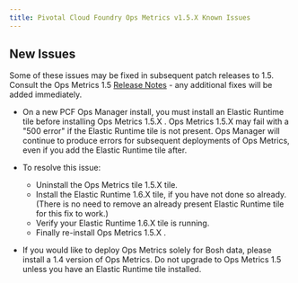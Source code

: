 ```yaml
---
title: Pivotal Cloud Foundry Ops Metrics v1.5.X Known Issues
---
```


## New Issues

Some of these issues may be fixed in subsequent patch releases to 1.5. Consult the Ops Metrics 1.5 [Release Notes](opsmetrics_rn_1_5.html) - any additional fixes will be added immediately.

* On a new PCF Ops Manager install, you must install an Elastic Runtime tile before installing Ops Metrics 1.5.X . Ops Metrics 1.5.X may fail with a "500 error" if the Elastic Runtime tile is not present. Ops Manager will continue to produce errors for subsequent deployments of Ops Metrics, even if you add the Elastic Runtime tile after.
* To resolve this issue:
  * Uninstall the Ops Metrics tile 1.5.X tile.
  * Install the Elastic Runtime 1.6.X tile, if you have not done so already.  (There is no need to remove an already present Elastic Runtime tile for this fix to work.)
  * Verify your Elastic Runtime 1.6.X tile is running.
  * Finally re-install Ops Metrics 1.5.X .

* If you would like to deploy Ops Metrics solely for Bosh data, please install a 1.4 version of Ops Metrics. Do not upgrade to Ops Metrics 1.5 unless you have an Elastic Runtime tile installed.

